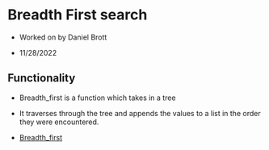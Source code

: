 # Breadth First search

- Worked on by Daniel Brott

- 11/28/2022

## Functionality

- Breadth_first is a function which takes in a tree

- It traverses through the tree and appends the values to a list in the order they were encountered.

- [Breadth_first](./images/breadth_first.jpg)
